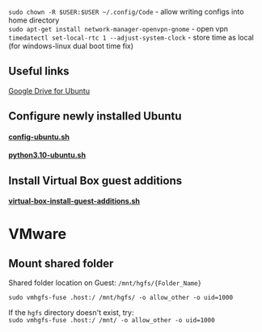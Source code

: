 `sudo chown -R $USER:$USER ~/.config/Code` - allow writing configs into home directory  
`sudo apt-get install network-manager-openvpn-gnome` - open vpn  
`timedatectl set-local-rtc 1 --adjust-system-clock` - store time as local (for windows-linux dual boot time fix)

## Useful links

[Google Drive for Ubuntu](https://linuxconfig.org/google-drive-on-ubuntu-18-04-bionic-beaver-linux)

## Configure newly installed Ubuntu

#### [config-ubuntu.sh](./config-ubuntu.sh)

#### [python3.10-ubuntu.sh](./python3.10-ubuntu.sh)

## Install Virtual Box guest additions

#### [virtual-box-install-guest-additions.sh](./virtual-box-install-guest-additions.sh)


# VMware
## Mount shared folder
Shared folder location on Guest: `/mnt/hgfs/{Folder_Name}`

`sudo vmhgfs-fuse .host:/ /mnt/hgfs/ -o allow_other -o uid=1000`

If the `hgfs` directory doesn't exist, try:  
`sudo vmhgfs-fuse .host:/ /mnt/ -o allow_other -o uid=1000`
